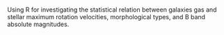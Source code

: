 # 
Using R for investigating the statistical relation between galaxies gas and stellar maximum rotation velocities, morphological types, and B band absolute magnitudes. 
